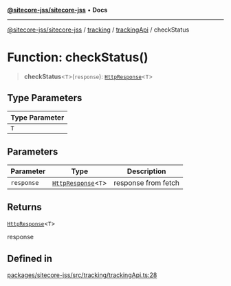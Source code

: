 [**@sitecore-jss/sitecore-jss**](../../../../README.md) • **Docs**

***

[@sitecore-jss/sitecore-jss](../../../../README.md) / [tracking](../../../README.md) / [trackingApi](../README.md) / checkStatus

# Function: checkStatus()

> **checkStatus**\<`T`\>(`response`): [`HttpResponse`](../../../../index/interfaces/HttpResponse.md)\<`T`\>

## Type Parameters

| Type Parameter |
| ------ |
| `T` |

## Parameters

| Parameter | Type | Description |
| ------ | ------ | ------ |
| `response` | [`HttpResponse`](../../../../index/interfaces/HttpResponse.md)\<`T`\> | response from fetch |

## Returns

[`HttpResponse`](../../../../index/interfaces/HttpResponse.md)\<`T`\>

response

## Defined in

[packages/sitecore-jss/src/tracking/trackingApi.ts:28](https://github.com/Sitecore/jss/blob/ae0d0d6db6f1c053f20f849b7fb170d97fae8446/packages/sitecore-jss/src/tracking/trackingApi.ts#L28)
